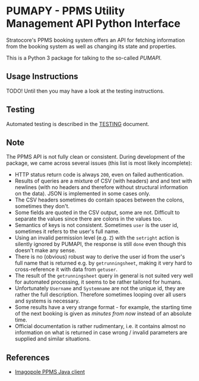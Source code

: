 # PUMAPY - PPMS Utility Management API Python Interface

Stratocore's PPMS booking system offers an API for fetching information from
the booking system as well as changing its state and properties.

This is a Python 3 package for talking to the so-called *PUMAPI*.

## Usage Instructions

TODO! Until then you may have a look at the testing instructions.

## Testing

Automated testing is described in the [TESTING](TESTING.md) document.

## Note

The PPMS API is not fully clean or consistent. During development of the
package, we came across several issues (this list is most likely incomplete):

* HTTP status return code is always `200`, even on failed authentication.
* Results of queries are a mixture of CSV (with headers) and and text with
  newlines (with no headers and therefore without structural information on
  the data). JSON is implemented in some cases only.
* The CSV headers sometimes do contain spaces between the colons, sometimes
  they don't.
* Some fields are quoted in the CSV output, some are not. Difficult to separate
  the values since there are colons in the values too.
* Semantics of keys is not consistent. Sometimes `user` is the user id,
  sometimes it refers to the user's full name.
* Using an invalid permission level (e.g. `Z`) with the `setright` action is
  silently ignored by PUMAPI, the response is still `done` even though this
  doesn't make any sense.
* There is no (obvious) robust way to derive the user id from the user's full
  name that is returned e.g. by `getrunningsheet`, making it very hard to
  cross-reference it with data from `getuser`.
* The result of the `getrunningsheet` query in general is not suited very well
  for automated processing, it seems to be rather tailored for humans.
* Unfortunately `Username` and `Systemname` are not the unique id, they are
  rather the full description. Therefore sometimes looping over all users and
  systems is necessary.
* Some results have a very strange format - for example, the starting time of
  the next booking is given as *minutes from now* instead of an absolute time.
* Official documentation is rather rudimentary, i.e. it contains almost no
  information on what is returned in case wrong / invalid parameters are
  supplied and similar situations.

## References

* [Imagopole PPMS Java client][1]

[1]: https://github.com/imagopole/ppms-http-client/blob/master/src/main/java/org/imagopole/ppms/api/PumapiRequest.java
